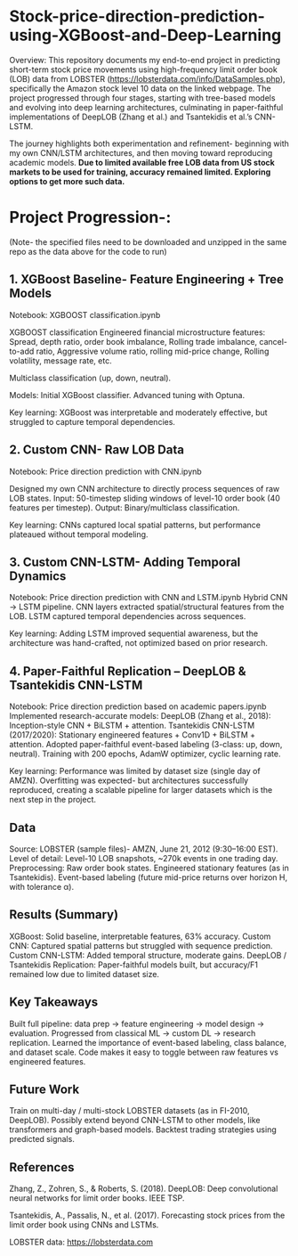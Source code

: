 # Stock-price-direction-prediction-using-XGBoost-and-Deep-Learning
Overview:
This repository documents my end-to-end project in predicting short-term stock price movements using high-frequency limit order book (LOB) data from LOBSTER (https://lobsterdata.com/info/DataSamples.php), specifically the Amazon stock level 10 data on the linked webpage.
The project progressed through four stages, starting with tree-based models and evolving into deep learning architectures, culminating in paper-faithful implementations of DeepLOB (Zhang et al.) and Tsantekidis et al.’s CNN-LSTM.

The journey highlights both experimentation and refinement- beginning with my own CNN/LSTM architectures, and then moving toward reproducing academic models. **Due to limited available free LOB data from US stock markets to be used for training, accuracy remained limited. Exploring options to get more such data.**

# Project Progression-: 

(Note- the specified files need to be downloaded and unzipped in the same repo as the data above for the code to run)

## 1. XGBoost Baseline- Feature Engineering + Tree Models

Notebook: XGBOOST classification.ipynb

XGBOOST classification
Engineered financial microstructure features: Spread, depth ratio, order book imbalance, Rolling trade imbalance, cancel-to-add ratio, Aggressive volume ratio, rolling mid-price change, Rolling volatility, message rate, etc.

Multiclass classification (up, down, neutral).

Models:
Initial XGBoost classifier.
Advanced tuning with Optuna.

Key learning: XGBoost was interpretable and moderately effective, but struggled to capture temporal dependencies.

## 2. Custom CNN- Raw LOB Data

Notebook: Price direction prediction with CNN.ipynb

Designed my own CNN architecture to directly process sequences of raw LOB states.
Input: 50-timestep sliding windows of level-10 order book (40 features per timestep).
Output: Binary/multiclass classification.

Key learning: CNNs captured local spatial patterns, but performance plateaued without temporal modeling.

## 3. Custom CNN-LSTM- Adding Temporal Dynamics

Notebook: Price direction prediction with CNN and LSTM.ipynb
Hybrid CNN → LSTM pipeline.
CNN layers extracted spatial/structural features from the LOB.
LSTM captured temporal dependencies across sequences.

Key learning: Adding LSTM improved sequential awareness, but the architecture was hand-crafted, not optimized based on prior research.

## 4. Paper-Faithful Replication – DeepLOB & Tsantekidis CNN-LSTM

Notebook: Price direction prediction based on academic papers.ipynb
Implemented research-accurate models:
DeepLOB (Zhang et al., 2018): Inception-style CNN + BiLSTM + attention.
Tsantekidis CNN-LSTM (2017/2020): Stationary engineered features + Conv1D + BiLSTM + attention.
Adopted paper-faithful event-based labeling (3-class: up, down, neutral).
Training with 200 epochs, AdamW optimizer, cyclic learning rate.

Key learning: Performance was limited by dataset size (single day of AMZN). Overfitting was expected- but architectures successfully reproduced, creating a scalable pipeline for larger datasets which is the next step in the project.

## Data

Source: LOBSTER (sample files)- AMZN, June 21, 2012 (9:30–16:00 EST).
Level of detail: Level-10 LOB snapshots, ~270k events in one trading day.
Preprocessing:
Raw order book states.
Engineered stationary features (as in Tsantekidis).
Event-based labeling (future mid-price returns over horizon H, with tolerance α).

## Results (Summary)

XGBoost: Solid baseline, interpretable features, 63% accuracy.
Custom CNN: Captured spatial patterns but struggled with sequence prediction.
Custom CNN-LSTM: Added temporal structure, moderate gains.
DeepLOB / Tsantekidis Replication: Paper-faithful models built, but accuracy/F1 remained low due to limited dataset size.

## Key Takeaways

Built full pipeline: data prep → feature engineering → model design → evaluation.
Progressed from classical ML → custom DL → research replication.
Learned the importance of event-based labeling, class balance, and dataset scale.
Code makes it easy to toggle between raw features vs engineered features.

## Future Work

Train on multi-day / multi-stock LOBSTER datasets (as in FI-2010, DeepLOB).
Possibly extend beyond CNN-LSTM to other models, like transformers and graph-based models.
Backtest trading strategies using predicted signals.

## References

Zhang, Z., Zohren, S., & Roberts, S. (2018). DeepLOB: Deep convolutional neural networks for limit order books. IEEE TSP.

Tsantekidis, A., Passalis, N., et al. (2017). Forecasting stock prices from the limit order book using CNNs and LSTMs.

LOBSTER data: https://lobsterdata.com
